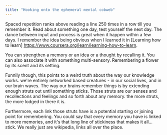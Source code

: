 ```yaml
---
title: "Hooking onto the ephemeral mental cobweb"
---
```



Spaced repetition ranks above reading a line 250 times in a row till you remember it. Read about something one day, test yourself the next day. The dance between input and process is great when it happen within a few days. I remember the idea being obvious when I learned it in [Learning how to learn] https://www.coursera.org/learn/learning-how-to-learn.

You can strengthen a memory or an idea or a thought by recalling it. You can also associate it with something multi-sensory. Remembering a flower by its scent and its setting. 

Funnily though, this points to a weird truth about the way our knowledge works. we're entirely networked based creatures - in our social lives, and in our brain waves. The way our brains remember things is by extending enough struts out until something sticks. Those struts are our senses and recollections and feelings and so forth about any memory. the more struts, the more lodged in there it is. 

Furthermore, each link those struts have is a potential starting or joining point for remembering. You could say that every memory you have is linked to more memories, and it's that long line of stickiness that makes it all... stick. We really just are wikipedia, links all over the place.

